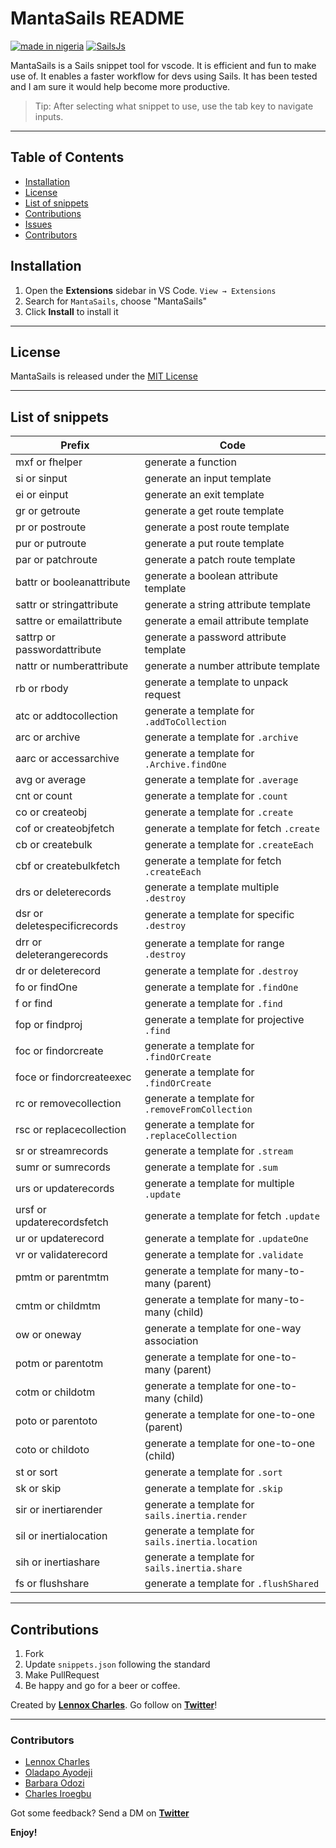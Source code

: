 # MantaSails README

[![made in nigeria](https://img.shields.io/badge/made%20in-nigeria-008751.svg?style=for-the-badge)](https://github.com/acekyd/made-in-nigeria) [![SailsJs](https://img.shields.io/badge/Framework-SailsJs-blue.svg?longCache=true&style=for-the-badge)](https://sailsjs.com/)

MantaSails is a Sails snippet tool for vscode. It is efficient and fun to make use of. It enables a faster workflow for devs using Sails. It has been tested and I am sure it would help become more productive.

> Tip: After selecting what snippet to use, use the tab key to navigate inputs.

---

## Table of Contents

- [Installation](#installation)
- [License](#license)
- [List of snippets](#list-of-snippets)
- [Contributions](#contributions)
- [Issues](#issues)
- [Contributors](#contributors)

## Installation

1. Open the **Extensions** sidebar in VS Code. `View → Extensions`
2. Search for `MantaSails`, choose "MantaSails"
3. Click **Install** to install it

---

## License

MantaSails is released under the [MIT License](https://github.com/lennyAiko/MantaSails/blob/main/LICENSE)

---

## List of snippets

| Prefix                       | Code                                             |
| ---------------------------- | ------------------------------------------------ |
| mxf or fhelper               | generate a function                              |
| si or sinput                 | generate an input template                       |
| ei or einput                 | generate an exit template                        |
| gr or getroute               | generate a get route template                    |
| pr or postroute              | generate a post route template                   |
| pur or putroute              | generate a put route template                    |
| par or patchroute            | generate a patch route template                  |
| battr or booleanattribute    | generate a boolean attribute template            |
| sattr or stringattribute     | generate a string attribute template             |
| sattre or emailattribute     | generate a email attribute template              |
| sattrp or passwordattribute  | generate a password attribute template           |
| nattr or numberattribute     | generate a number attribute template             |
| rb or rbody                  | generate a template to unpack request            |
| atc or addtocollection       | generate a template for `.addToCollection`       |
| arc or archive               | generate a template for `.archive`               |
| aarc or accessarchive        | generate a template for `.Archive.findOne`       |
| avg or average               | generate a template for `.average`               |
| cnt or count                 | generate a template for `.count`                 |
| co or createobj              | generate a template for `.create`                |
| cof or createobjfetch        | generate a template for fetch `.create`          |
| cb or createbulk             | generate a template for `.createEach`            |
| cbf or createbulkfetch       | generate a template for fetch `.createEach`      |
| drs or deleterecords         | generate a template multiple `.destroy`          |
| dsr or deletespecificrecords | generate a template for specific `.destroy`      |
| drr or deleterangerecords    | generate a template for range `.destroy`         |
| dr or deleterecord           | generate a template for `.destroy`               |
| fo or findOne                | generate a template for `.findOne`               |
| f or find                    | generate a template for `.find`                  |
| fop or findproj              | generate a template for projective `.find`       |
| foc or findorcreate          | generate a template for `.findOrCreate`          |
| foce or findorcreateexec     | generate a template for `.findOrCreate`          |
| rc or removecollection       | generate a template for `.removeFromCollection`  |
| rsc or replacecollection     | generate a template for `.replaceCollection`     |
| sr or streamrecords          | generate a template for `.stream`                |
| sumr or sumrecords           | generate a template for `.sum`                   |
| urs or updaterecords         | generate a template for multiple `.update`       |
| ursf or updaterecordsfetch   | generate a template for fetch `.update`          |
| ur or updaterecord           | generate a template for `.updateOne`             |
| vr or validaterecord         | generate a template for `.validate`              |
| pmtm or parentmtm            | generate a template for many-to-many (parent)    |
| cmtm or childmtm             | generate a template for many-to-many (child)     |
| ow or oneway                 | generate a template for one-way association      |
| potm or parentotm            | generate a template for one-to-many (parent)     |
| cotm or childotm             | generate a template for one-to-many (child)      |
| poto or parentoto            | generate a template for one-to-one (parent)      |
| coto or childoto             | generate a template for one-to-one (child)       |
| st or sort                   | generate a template for `.sort`                  |
| sk or skip                   | generate a template for `.skip`                  |
| sir or inertiarender         | generate a template for `sails.inertia.render`   |
| sil or inertialocation       | generate a template for `sails.inertia.location` |
| sih or inertiashare          | generate a template for `sails.inertia.share`    |
| fs or flushshare             | generate a template for `.flushShared`           |

---

## Contributions

1. Fork
2. Update `snippets.json` following the standard
3. Make PullRequest
4. Be happy and go for a beer or coffee.

Created by **[Lennox Charles](https://github.com/lennyaiko)**.
Go follow on **[Twitter](https://twitter.com/c_lennyx)**!

---

### Contributors

- [Lennox Charles](https://github.com/lennyaiko)
- [Oladapo Ayodeji](https://github.com/Dipsaint1)
- [Barbara Odozi](https://github.com/geekiedj)
- [Charles Iroegbu](https://github.com/charlescookey)

Got some feedback? Send a DM on **[Twitter](https://twitter.com/c_lennyx)**

**Enjoy!**
